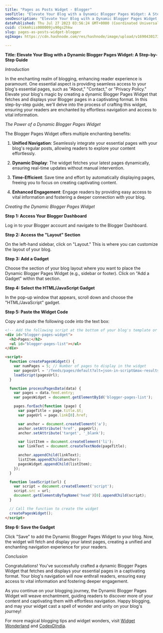 ```yaml
---
title: "Pages as Posts Widget - Blogger"
seoTitle: "Elevate Your Blog with a Dynamic Blogger Pages Widget: A Step-by-Step"
seoDescription: "Elevate Your Blog with a Dynamic Blogger Pages Widget: A Step-by-Step Guide"
datePublished: Thu Jul 27 2023 03:56:24 GMT+0000 (Coordinated Universal Time)
cuid: clkkmhiis000009ju90gs2hkw
slug: pages-as-posts-widget-blogger
ogImage: https://cdn.hashnode.com/res/hashnode/image/upload/v1690430173307/4e253237-f39e-475b-a15f-0669cee6d747.png

---
```


**Title: Elevate Your Blog with a Dynamic Blogger Pages Widget: A Step-by-Step Guide**

*Introduction*

In the enchanting realm of blogging, enhancing reader experience is paramount. One essential aspect is providing seamless access to your blog's essential pages, such as "About," "Contact," or "Privacy Policy." Elevate your blog's magic by creating a dynamic Blogger Pages Widget that fetches and displays your Blogger pages in a captivating format. In this step-by-step guide, we'll delve into the process of crafting this widget, ensuring your readers are enchanted by effortless navigation and access to vital information.

*The Power of a Dynamic Blogger Pages Widget*

The Blogger Pages Widget offers multiple enchanting benefits:

1. **Unified Navigation**: Seamlessly integrate your essential pages with your blog's regular posts, allowing readers to explore your content effortlessly.
    
2. **Dynamic Display**: The widget fetches your latest pages dynamically, ensuring real-time updates without manual intervention.
    
3. **Time-Efficient**: Save time and effort by automatically displaying pages, freeing you to focus on creating captivating content.
    
4. **Enhanced Engagement**: Engage readers by providing easy access to vital information and fostering a deeper connection with your blog.
    

*Creating the Dynamic Blogger Pages Widget*

**Step 1: Access Your Blogger Dashboard**

Log in to your Blogger account and navigate to the Blogger Dashboard.

**Step 2: Access the "Layout" Section**

On the left-hand sidebar, click on "Layout." This is where you can customize the layout of your blog.

**Step 3: Add a Gadget**

Choose the section of your blog layout where you want to place the Dynamic Blogger Pages Widget (e.g., sidebar or footer). Click on "Add a Gadget" within that section.

**Step 4: Select the HTML/JavaScript Gadget**

In the pop-up window that appears, scroll down and choose the "HTML/JavaScript" gadget.

**Step 5: Paste the Widget Code**

Copy and paste the following code into the text box:

```html
<!-- Add the following script at the bottom of your blog's template or in the sidebar/footer -->
<div id="blogger-pages-widget">
  <h2>Pages:</h2>
  <ul id="blogger-pages-list"></ul>
</div>

<script>
  function createPagesWidget() {
    var numPages = 5; // Number of pages to display in the widget
    var pagesUrl = '/feeds/pages/default?alt=json-in-script&max-results=' + numPages + '&callback=processPagesData';
    loadScript(pagesUrl);
  }

  function processPagesData(data) {
    var pages = data.feed.entry;
    var pagesWidget = document.getElementById('blogger-pages-list');

    pages.forEach(function (page) {
      var pageTitle = page.title.$t;
      var pageUrl = page.link[0].href;

      var anchor = document.createElement('a');
      anchor.setAttribute('href', pageUrl);
      anchor.setAttribute('target', '_blank');

      var listItem = document.createElement('li');
      var linkText = document.createTextNode(pageTitle);

      anchor.appendChild(linkText);
      listItem.appendChild(anchor);
      pagesWidget.appendChild(listItem);
    });
  }

  function loadScript(url) {
    var script = document.createElement('script');
    script.src = url;
    document.getElementsByTagName('head')[0].appendChild(script);
  }

  // Call the function to create the widget
  createPagesWidget();
</script>
```

**Step 6: Save the Gadget**

Click "Save" to add the Dynamic Blogger Pages Widget to your blog. Now, the widget will fetch and display your latest pages, creating a unified and enchanting navigation experience for your readers.

*Conclusion*

Congratulations! You've successfully crafted a dynamic Blogger Pages Widget that fetches and displays your essential pages in a captivating format. Your blog's navigation will now enthrall readers, ensuring easy access to vital information and fostering deeper engagement.

As you continue on your blogging journey, the Dynamic Blogger Pages Widget will weave enchantment, guiding readers to discover more of your content and captivating them with effortless navigation. Happy blogging, and may your widget cast a spell of wonder and unity on your blog's journey!

For more magical blogging tips and widget wonders, visit [Widget Wonderland](https://widgetwonderland.hashnode.dev/) and [CodexDIndia](https://codexdindia.blogspot.com/).